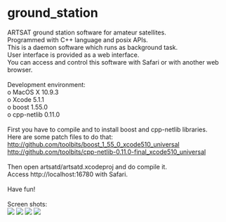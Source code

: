 ground_station
===

ARTSAT ground station software for amateur satellites.<br />
Programmed with C++ language and posix APIs.<br />
This is a daemon software which runs as background task.<br />
User interface is provided as a web interface.<br />
You can access and control this software with Safari or with another web browser.<br />
<br />
Development environment:<br />
o MacOS X 10.9.3<br />
o Xcode 5.1.1<br />
o boost 1.55.0<br />
o cpp-netlib 0.11.0<br />
<br />
First you have to compile and to install boost and cpp-netlib libraries.<br />
Here are some patch files to do that:<br />
http://github.com/toolbits/boost_1_55_0_xcode510_universal<br />
http://github.com/toolbits/cpp-netlib-0.11.0-final_xcode510_universal<br />
<br />
Then open artsatd/artsatd.xcodeproj and do compile it.<br />
Access http://localhost:16780 with Safari.<br />
<br />
Have fun!<br />
<br />
Screen shots:<br />
<img src="https://raw.githubusercontent.com/ARTSAT/ground_station/blob/master/artsatd/%7Escreenshot/invader_cw.png" />
<img src="http://github.com/ARTSAT/ground_station/blob/master/artsatd/%7Escreenshot/invader_fm.png" />
<img src="http://github.com/ARTSAT/ground_station/blob/master/artsatd/%7Escreenshot/prism_fm.png" />
<img src="http://github.com/ARTSAT/ground_station/blob/master/artsatd/%7Escreenshot/webcam.png" />
